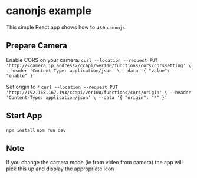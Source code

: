 # canonjs example

This simple React app shows how to use `canonjs`.

## Prepare Camera

Enable CORS on your camera.
`curl --location --request PUT 'http://<camera_ip_address>/ccapi/ver100/functions/cors/corssetting' \
--header 'Content-Type: application/json' \
--data '{
    "value": "enable"
}'`

Set origin to `*`
`curl --location --request PUT 'http://192.168.167.193/ccapi/ver100/functions/cors/origin' \
--header 'Content-Type: application/json' \
--data '{
    "origin": "*"
}'`

## Start App

`npm install`
`npm run dev`

## Note

If you change the camera mode (ie from video from camera) the app will pick this up and display the appropriate icon

